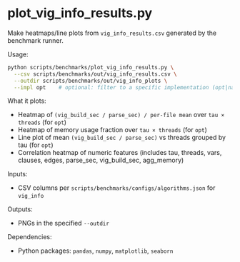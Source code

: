 # plot_vig_info_results.py

Make heatmaps/line plots from `vig_info_results.csv` generated by the benchmark runner.

Usage:

```bash
python scripts/benchmarks/plot_vig_info_results.py \
  --csv scripts/benchmarks/out/vig_info_results.csv \
  --outdir scripts/benchmarks/out/vig_info_plots \
  --impl opt    # optional: filter to a specific implementation (opt|naive)
```

What it plots:

- Heatmap of `(vig_build_sec / parse_sec) / per-file mean` over `tau × threads` (for `opt`)
- Heatmap of memory usage fraction over `tau × threads` (for `opt`)
- Line plot of mean `(vig_build_sec / parse_sec)` vs threads grouped by tau (for `opt`)
- Correlation heatmap of numeric features (includes tau, threads, vars, clauses, edges, parse_sec, vig_build_sec, agg_memory)

Inputs:

- CSV columns per `scripts/benchmarks/configs/algorithms.json` for `vig_info`

Outputs:

- PNGs in the specified `--outdir`

Dependencies:

- Python packages: `pandas`, `numpy`, `matplotlib`, `seaborn`
